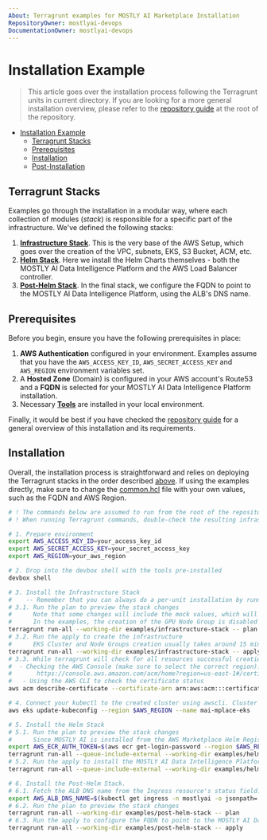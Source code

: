 ```yaml
---
About: Terragrunt examples for MOSTLY AI Marketplace Installation
RepositoryOwner: mostlyai-devops
DocumentationOwner: mostlyai-devops
---
```


# Installation Example

> This article goes over the installation process following the Terragrunt units in current directory. If you are looking for a more general installation overview, please refer to the [repository guide](../README.md) at the root of the repository.

- [Installation Example](#installation-example)
  - [Terragrunt Stacks](#terragrunt-stacks)
  - [Prerequisites](#prerequisites)
  - [Installation](#installation)
  - [Post-Installation](#post-installation)

## Terragrunt Stacks

Examples go through the installation in a modular way, where each collection of modules (_stack_) is responsible for a specific part of the infrastructure. We've defined the following stacks:

1. [**Infrastructure Stack**](./infrastructure-stack). This is the very base of the AWS Setup, which goes over the creation of the VPC, subnets, EKS, S3 Bucket, ACM, etc.
2. [**Helm Stack**](./helm-stack). Here we install the Helm Charts themselves - both the MOSTLY AI Data Intelligence Platform and the AWS Load Balancer controller.
3. [**Post-Helm Stack**](./post-helm-stack). In the final stack, we configure the FQDN to point to the MOSTLY AI Data Intelligence Platform, using the ALB's DNS name.

## Prerequisites

Before you begin, ensure you have the following prerequisites in place:

1. **AWS Authentication** configured in your environment. Examples assume that you have the `AWS_ACCESS_KEY_ID`,  `AWS_SECRET_ACCESS_KEY` and `AWS_REGION` environment variables set.
2. A **Hosted Zone** (Domain) is configured in your AWS account's Route53 and a **FQDN** is selected for your MOSTLY AI Data Intelligence Platform installation.
3. Necessary [**Tools**](../README.md#tools) are installed in your local environment.

Finally, it would be best if you have checked the [repository guide](../README.md) for a general overview of this installation and its requirements.

## Installation

Overall, the installation process is straightforward and relies on deploying the Terragrunt stacks in the order described [above](#terragrunt-stacks). If using the examples directly, make sure to change the [common.hcl](./common.hcl) file with your own values, such as the FQDN and AWS Region.

```bash
# ! The commands below are assumed to run from the root of the repository.
# ! When running Terragrunt commands, double-check the resulting infrastructure before applying the changes. Note that some examples mock the `plan` command to enable the from-scratch previews and as such - the `apply` command is the best one to preview the changes with.

# 1. Prepare environment
export AWS_ACCESS_KEY_ID=your_access_key_id
export AWS_SECRET_ACCESS_KEY=your_secret_access_key
export AWS_REGION=your_aws_region

# 2. Drop into the devbox shell with the tools pre-installed
devbox shell

# 3. Install the Infrastructure Stack
#    -- Remember that you can always do a per-unit installation by running the `terragrunt run -- plan/apply` commands directly in the unit's directory.
# 3.1. Run the plan to preview the stack changes
#      Note that some changes will include the mock values, which will only be known during the apply stage.
#      In the examples, the creation of the GPU Node Group is disabled because by default the AWS quota for g-type instances is 0, but you can change this behavior by setting `eks_gpu_compute_node_group_enabled` to `true` in the examples/infrastructure-stack/eks/terragrunt.hcl
terragrunt run-all --working-dir examples/infrastructure-stack -- plan
# 3.2. Run the apply to create the infrastructure
#      EKS Cluster and Node Groups creation usually takes around 15 minutes.
terragrunt run-all --working-dir examples/infrastructure-stack -- apply
# 3.3. While terragrunt will check for all resources successful creation status, we need to double-check that our ACM certificate has been issued. This can be done by either:
#  - Checking the AWS Console (make sure to select the correct region):
#       https://console.aws.amazon.com/acm/home?region=us-east-1#/certificates/list
#   - Using the AWS CLI to check the certificate status
aws acm describe-certificate --certificate-arn arn:aws:acm:::certificate/your-certificate-id

# 4. Connect your kubectl to the created cluster using awscli. Cluster name is ${environment}-eks, where environment is defined in the common.hcl file.
aws eks update-kubeconfig --region $AWS_REGION --name mai-mplace-eks

# 5. Install the Helm Stack
# 5.1. Run the plan to preview the stack changes
#      Since MOSTLY AI is installed from the AWS Marketplace Helm Registry, you will need to provide the authentication to it. This is done in the example via AWS_ECR_AUTH_TOKEN environment variable.
export AWS_ECR_AUTH_TOKEN=$(aws ecr get-login-password --region $AWS_REGION)
terragrunt run-all --queue-include-external --working-dir examples/helm-stack -- plan
# 5.2. Run the apply to install the MOSTLY AI Data Intelligence Platform and AWS Load Balancer controller
terragrunt run-all --queue-include-external --working-dir examples/helm-stack -- apply

# 6. Install the Post-Helm Stack.
# 6.1. Fetch the ALB DNS name from the Ingress resource's status field.
export AWS_ALB_DNS_NAME=$(kubectl get ingress -n mostlyai -o jsonpath='{.items[0].status.loadBalancer.ingress[0].hostname}')
# 6.2. Run the plan to preview the stack changes
terragrunt run-all --working-dir examples/post-helm-stack -- plan
# 6.3. Run the apply to configure the FQDN to point to the MOSTLY AI Data Intelligence Platform
terragrunt run-all --working-dir examples/post-helm-stack -- apply
```
